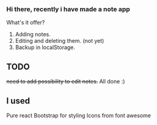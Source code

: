 ### Hi there, recently i have made a note app
What's it offer?
1. Adding notes.
2. Editing and deleting them. (not yet)
3. Backup in localStorage.

## TODO
<del>need to add possibility to edit notes.</del>
All done :)

## I used
Pure react
Bootstrap for styling
Icons from font awesome